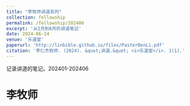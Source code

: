 ```yaml
---
title: "李牧师讲道系列"
collection: fellowship
permalink: /fellowship/202406
excerpt: '从1月到6月的讲道笔记'
date: 2024-06-24
venue: '乐道堂'
paperurl: 'http://linbible.github.io/files/PasterBenLi.pdf'
citation: '李仁杰牧师. (2024). &quot;讲道.&quot; <i>乐道堂</i>. 1(1).'
---
```


记录讲道的笔记。202401-202406

李牧师
======